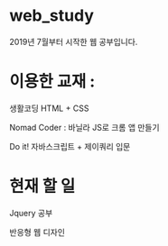 # web_study

2019년 7월부터 시작한 웹 공부입니다.

# 이용한 교재 :

생활코딩 HTML + CSS

Nomad Coder : 바닐라 JS로 크롬 앱 만들기

Do it! 자바스크립트 + 제이쿼리 입문


# 현재 할 일

Jquery 공부

반응형 웹 디자인
